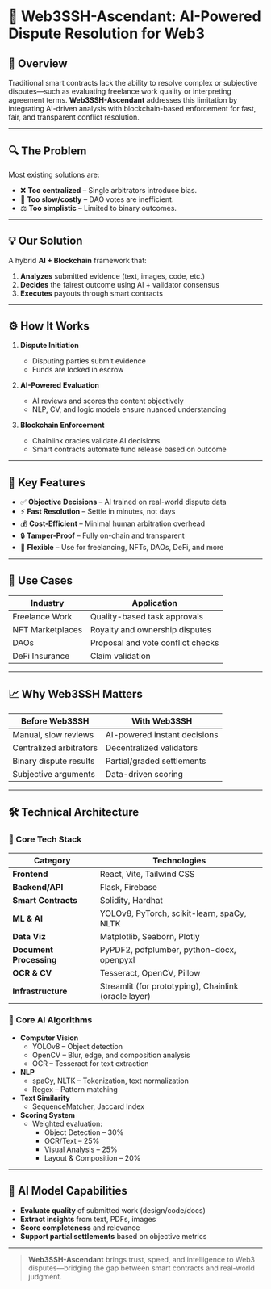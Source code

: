 # 🧠 Web3SSH-Ascendant: AI-Powered Dispute Resolution for Web3

## 🚀 Overview

Traditional smart contracts lack the ability to resolve complex or subjective disputes—such as evaluating freelance work quality or interpreting agreement terms. **Web3SSH-Ascendant** addresses this limitation by integrating AI-driven analysis with blockchain-based enforcement for fast, fair, and transparent conflict resolution.

---

## 🔍 The Problem

Most existing solutions are:
- ❌ **Too centralized** – Single arbitrators introduce bias.
- 🐢 **Too slow/costly** – DAO votes are inefficient.
- ⚖️ **Too simplistic** – Limited to binary outcomes.

---

## 💡 Our Solution

A hybrid **AI + Blockchain** framework that:
1. **Analyzes** submitted evidence (text, images, code, etc.)
2. **Decides** the fairest outcome using AI + validator consensus
3. **Executes** payouts through smart contracts

---

## ⚙️ How It Works

1. **Dispute Initiation**
   - Disputing parties submit evidence
   - Funds are locked in escrow

2. **AI-Powered Evaluation**
   - AI reviews and scores the content objectively
   - NLP, CV, and logic models ensure nuanced understanding

3. **Blockchain Enforcement**
   - Chainlink oracles validate AI decisions
   - Smart contracts automate fund release based on outcome

---

## 🌟 Key Features

- ✅ **Objective Decisions** – AI trained on real-world dispute data  
- ⚡ **Fast Resolution** – Settle in minutes, not days  
- 💰 **Cost-Efficient** – Minimal human arbitration overhead  
- 🔒 **Tamper-Proof** – Fully on-chain and transparent  
- 🔧 **Flexible** – Use for freelancing, NFTs, DAOs, DeFi, and more

---

## 💼 Use Cases

| Industry         | Application                        |
|------------------|-------------------------------------|
| Freelance Work    | Quality-based task approvals        |
| NFT Marketplaces  | Royalty and ownership disputes      |
| DAOs              | Proposal and vote conflict checks   |
| DeFi Insurance    | Claim validation                   |

---

## 📈 Why Web3SSH Matters

| Before Web3SSH         | With Web3SSH                 |
|------------------------|------------------------------|
| Manual, slow reviews   | AI-powered instant decisions |
| Centralized arbitrators| Decentralized validators     |
| Binary dispute results | Partial/graded settlements   |
| Subjective arguments   | Data-driven scoring          |

---

## 🛠️ Technical Architecture

### 🔧 Core Tech Stack

| Category        | Technologies |
|----------------|--------------|
| **Frontend**    | React, Vite, Tailwind CSS |
| **Backend/API** | Flask, Firebase |
| **Smart Contracts** | Solidity, Hardhat |
| **ML & AI**     | YOLOv8, PyTorch, scikit-learn, spaCy, NLTK |
| **Data Viz**    | Matplotlib, Seaborn, Plotly |
| **Document Processing** | PyPDF2, pdfplumber, python-docx, openpyxl |
| **OCR & CV**    | Tesseract, OpenCV, Pillow |
| **Infrastructure** | Streamlit (for prototyping), Chainlink (oracle layer) |

### 🧠 Core AI Algorithms

- **Computer Vision**
  - YOLOv8 – Object detection
  - OpenCV – Blur, edge, and composition analysis
  - OCR – Tesseract for text extraction
- **NLP**
  - spaCy, NLTK – Tokenization, text normalization
  - Regex – Pattern matching
- **Text Similarity**
  - SequenceMatcher, Jaccard Index
- **Scoring System**
  - Weighted evaluation:  
    - Object Detection – 30%  
    - OCR/Text – 25%  
    - Visual Analysis – 25%  
    - Layout & Composition – 20%

---

## 🧠 AI Model Capabilities

- **Evaluate quality** of submitted work (design/code/docs)
- **Extract insights** from text, PDFs, images
- **Score completeness** and relevance
- **Support partial settlements** based on objective metrics

---

> **Web3SSH-Ascendant** brings trust, speed, and intelligence to Web3 disputes—bridging the gap between smart contracts and real-world judgment.
